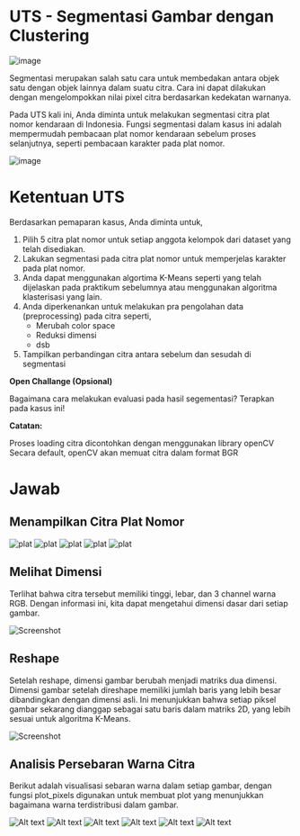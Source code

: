 # UTS - Segmentasi Gambar dengan Clustering

![image](image/image.png)

Segmentasi merupakan salah satu cara untuk membedakan antara objek satu dengan objek lainnya dalam suatu citra. Cara ini dapat dilakukan dengan mengelompokkan nilai pixel citra berdasarkan kedekatan warnanya.

Pada UTS kali ini, Anda diminta untuk melakukan segmentasi citra plat nomor kendaraan di Indonesia. Fungsi segmentasi dalam kasus ini adalah mempermudah pembacaan plat nomor kendaraan sebelum proses selanjutnya, seperti pembacaan karakter pada plat nomor.

![image](image/plat-soal.png)

# Ketentuan UTS

Berdasarkan pemaparan kasus, Anda diminta untuk,

1. Pilih 5 citra plat nomor untuk setiap anggota kelompok dari dataset yang telah disediakan. 
2. Lakukan segmentasi pada citra plat nomor untuk memperjelas karakter pada plat nomor.
3. Anda dapat menggunakan algortima K-Means seperti yang telah dijelaskan pada praktikum sebelumnya atau menggunakan algoritma klasterisasi yang lain.
4. Anda diperkenankan untuk melakukan pra pengolahan data (preprocessing) pada citra seperti,
    * Merubah color space
    * Reduksi dimensi
    * dsb
5. Tampilkan perbandingan citra antara sebelum dan sesudah di segmentasi

**Open Challange (Opsional)**

Bagaimana cara melakukan evaluasi pada hasil segementasi?
Terapkan pada kasus ini!

**Catatan:**

Proses loading citra dicontohkan dengan menggunakan library openCV
Secara default, openCV akan memuat citra dalam format BGR

# Jawab

## Menampilkan Citra Plat Nomor

![plat](image/1.png)
![plat](image/2.jpg)
![plat](image/3.jpg)
![plat](image/4.jpg)
![plat](image/5.jpg)

## Melihat Dimensi
Terlihat bahwa citra tersebut memiliki tinggi, lebar, dan 3 channel warna RGB. Dengan informasi ini, kita dapat mengetahui dimensi dasar dari setiap gambar. 

![Screenshot](image/ss-1.png)

## Reshape
Setelah reshape, dimensi gambar berubah menjadi matriks dua dimensi. Dimensi gambar setelah direshape memiliki jumlah baris yang lebih besar dibandingkan dengan dimensi asli. Ini menunjukkan bahwa setiap piksel gambar sekarang dianggap sebagai satu baris dalam matriks 2D, yang lebih sesuai untuk algoritma K-Means.

![Screenshot](image/ss-2.png)

## Analisis Persebaran Warna Citra
Berikut adalah visualisasi sebaran warna dalam setiap gambar, dengan fungsi plot_pixels digunakan untuk membuat plot yang menunjukkan bagaimana warna terdistribusi dalam gambar.

![Alt text](image/ss-3.png)
![Alt text](image/sp-1.png)
![Alt text](image/sp-2.png)
![Alt text](image/sp-3.png)
![Alt text](image/sp-4.png)
![Alt text](image/sp-5.png)

